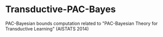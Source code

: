Transductive-PAC-Bayes
======================

PAC-Bayesian bounds computation related to "PAC-Bayesian Theory for Transductive Learning" (AISTATS 2014)
